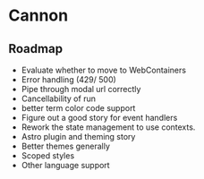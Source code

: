 # Cannon

## Roadmap
- Evaluate whether to move to WebContainers
- Error handling (429/ 500)
- Pipe through modal url correctly
- Cancellability of run
- better term color code support
- Figure out a good story for event handlers
- Rework the state management to use contexts.
- Astro plugin and theming story
- Better themes generally
- Scoped styles
- Other language support
